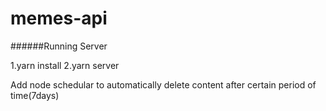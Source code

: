 # memes-api
######Running Server

1.yarn install
2.yarn server

Add node schedular to automatically delete content after certain period of time(7days)